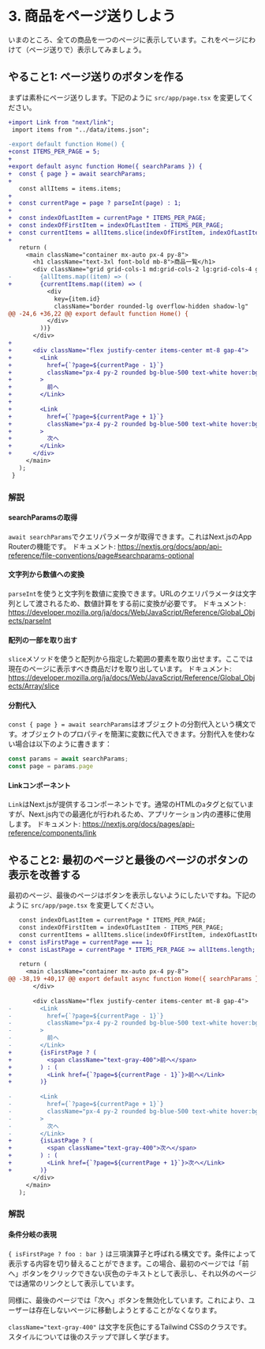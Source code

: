 # 3. 商品をページ送りしよう

いまのところ、全ての商品を一つのページに表示しています。これをページにわけて（ページ送りで）表示してみましょう。

## やること1: ページ送りのボタンを作る

まずは素朴にページ送りします。下記のように `src/app/page.tsx` を変更してください。

```diff
+import Link from "next/link";
 import items from "../data/items.json";
 
-export default function Home() {
+const ITEMS_PER_PAGE = 5;
+
+export default async function Home({ searchParams }) {
+  const { page } = await searchParams;
+
   const allItems = items.items;
+
+  const currentPage = page ? parseInt(page) : 1;
+
+  const indexOfLastItem = currentPage * ITEMS_PER_PAGE;
+  const indexOfFirstItem = indexOfLastItem - ITEMS_PER_PAGE;
+  const currentItems = allItems.slice(indexOfFirstItem, indexOfLastItem);
+
   return (
     <main className="container mx-auto px-4 py-8">
       <h1 className="text-3xl font-bold mb-8">商品一覧</h1>
       <div className="grid grid-cols-1 md:grid-cols-2 lg:grid-cols-4 gap-6">
-        {allItems.map((item) => (
+        {currentItems.map((item) => (
           <div
             key={item.id}
             className="border rounded-lg overflow-hidden shadow-lg"
@@ -24,6 +36,22 @@ export default function Home() {
           </div>
         ))}
       </div>
+
+      <div className="flex justify-center items-center mt-8 gap-4">
+        <Link
+          href={`?page=${currentPage - 1}`}
+          className="px-4 py-2 rounded bg-blue-500 text-white hover:bg-blue-600"
+        >
+          前へ
+        </Link>
+
+        <Link
+          href={`?page=${currentPage + 1}`}
+          className="px-4 py-2 rounded bg-blue-500 text-white hover:bg-blue-600"
+        >
+          次へ
+        </Link>
+      </div>
     </main>
   );
 }
```

### 解説

#### searchParamsの取得
`await searchParams`でクエリパラメータが取得できます。これはNext.jsのApp Routerの機能です。
ドキュメント: https://nextjs.org/docs/app/api-reference/file-conventions/page#searchparams-optional

#### 文字列から数値への変換
`parseInt`を使うと文字列を数値に変換できます。URLのクエリパラメータは文字列として渡されるため、数値計算をする前に変換が必要です。
ドキュメント: https://developer.mozilla.org/ja/docs/Web/JavaScript/Reference/Global_Objects/parseInt

#### 配列の一部を取り出す
`slice`メソッドを使うと配列から指定した範囲の要素を取り出せます。ここでは現在のページに表示すべき商品だけを取り出しています。
ドキュメント: https://developer.mozilla.org/ja/docs/Web/JavaScript/Reference/Global_Objects/Array/slice

#### 分割代入
`const { page } = await searchParams`はオブジェクトの分割代入という構文です。オブジェクトのプロパティを簡潔に変数に代入できます。分割代入を使わない場合は以下のように書きます：

```js
const params = await searchParams;
const page = params.page
```

#### Linkコンポーネント
`Link`はNext.jsが提供するコンポーネントです。通常のHTMLの`a`タグと似ていますが、Next.js内での最適化が行われるため、アプリケーション内の遷移に使用します。
ドキュメント: https://nextjs.org/docs/pages/api-reference/components/link


## やること2: 最初のページと最後のページのボタンの表示を改善する

最初のページ、最後のページはボタンを表示しないようにしたいですね。下記のように `src/app/page.tsx` を変更してください。

```diff
   const indexOfLastItem = currentPage * ITEMS_PER_PAGE;
   const indexOfFirstItem = indexOfLastItem - ITEMS_PER_PAGE;
   const currentItems = allItems.slice(indexOfFirstItem, indexOfLastItem);
+  const isFirstPage = currentPage === 1;
+  const isLastPage = currentPage * ITEMS_PER_PAGE >= allItems.length;
 
   return (
     <main className="container mx-auto px-4 py-8">
@@ -38,19 +40,17 @@ export default async function Home({ searchParams }) {
       </div>
 
       <div className="flex justify-center items-center mt-8 gap-4">
-        <Link
-          href={`?page=${currentPage - 1}`}
-          className="px-4 py-2 rounded bg-blue-500 text-white hover:bg-blue-600"
-        >
-          前へ
-        </Link>
+        {isFirstPage ? (
+          <span className="text-gray-400">前へ</span>
+        ) : (
+          <Link href={`?page=${currentPage - 1}`}>前へ</Link>
+        )}
 
-        <Link
-          href={`?page=${currentPage + 1}`}
-          className="px-4 py-2 rounded bg-blue-500 text-white hover:bg-blue-600"
-        >
-          次へ
-        </Link>
+        {isLastPage ? (
+          <span className="text-gray-400">次へ</span>
+        ) : (
+          <Link href={`?page=${currentPage + 1}`}>次へ</Link>
+        )}
       </div>
     </main>
   );
```

### 解説

#### 条件分岐の表現
`{ isFirstPage ? foo : bar }` は三項演算子と呼ばれる構文です。条件によって表示する内容を切り替えることができます。この場合、最初のページでは「前へ」ボタンをクリックできない灰色のテキストとして表示し、それ以外のページでは通常のリンクとして表示しています。

同様に、最後のページでは「次へ」ボタンを無効化しています。これにより、ユーザーは存在しないページに移動しようとすることがなくなります。

`className="text-gray-400"` は文字を灰色にするTailwind CSSのクラスです。スタイルについては後のステップで詳しく学びます。
